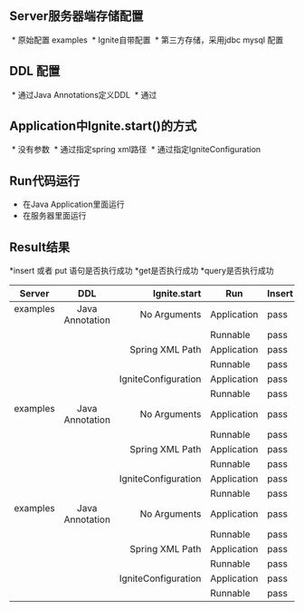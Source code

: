 ## Server服务器端存储配置
  * 原始配置 examples
  * Ignite自带配置
  * 第三方存储，采用jdbc mysql 配置

## DDL 配置
  * 通过Java Annotations定义DDL
  * 通过
  
## Application中Ignite.start()的方式  
  * 没有参数
  * 通过指定spring xml路径
  * 通过指定IgniteConfiguration
  
## Run代码运行  
  * 在Java Application里面运行 
  * 在服务器里面运行
  
## Result结果  
  *insert 或者 put 语句是否执行成功
  *get是否执行成功
  *query是否执行成功

| Server        | DDL           | Ignite.start      | Run       | Insert | Get| Query|
| ------------- |:-------------:| -----------------:|-----------|--------|-----|------|
| examples      |Java Annotation| No Arguments      |Application|pass    |pass |pass  |
|               |               |                   |Runnable   |pass    |pass |pass  |
|               |               | Spring XML Path   |Application|pass    |pass |pass  |
|               |               |                   |Runnable   |pass    |pass |pass  |
|               |               |IgniteConfiguration|Application|pass    |pass |pass  |
|               |               |                   |Runnable   |pass    |pass |pass  |
| examples      |Java Annotation| No Arguments      |Application|pass    |pass |pass  |
|               |               |                   |Runnable   |pass    |pass |pass  |
|               |               | Spring XML Path   |Application|pass    |pass |pass  |
|               |               |                   |Runnable   |pass    |pass |pass  |
|               |               |IgniteConfiguration|Application|pass    |pass |pass  |
|               |               |                   |Runnable   |pass    |pass |pass  |
| examples      |Java Annotation| No Arguments      |Application|pass    |pass |pass  |
|               |               |                   |Runnable   |pass    |pass |pass  |
|               |               | Spring XML Path   |Application|pass    |pass |pass  |
|               |               |                   |Runnable   |pass    |pass |pass  |
|               |               |IgniteConfiguration|Application|pass    |pass |pass  |
|               |               |                   |Runnable   |pass    |pass |pass  |
